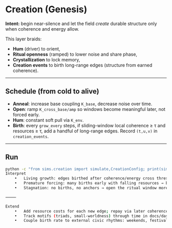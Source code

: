 # Creation (Genesis)

**Intent:** begin near-silence and let the field *create* durable structure only when coherence and energy allow.

This layer braids:
- **Hum** (driver) to orient,
- **Ritual openness** (ramped) to lower noise and share phase,
- **Crystallization** to lock memory,
- **Creation events** to birth long-range edges (structure from earned coherence).

---

## Schedule (from cold to alive)

- **Anneal**: increase base coupling `K_base`, decrease noise over time.
- **Open**: ramp `K_cross_base/amp` so windows become meaningful later, not forced early.
- **Hum**: constant soft pull via `K_env`.
- **Birth**: every `grow_every` steps, if sliding-window local coherence ≥ τ and resources ≥ τ,
  add a handful of long-range edges. Record `(t,u,v)` in `creation_events`.

---

## Run

```bash
python -c "from sims.creation import simulate,CreationConfig; print(simulate(CreationConfig())['summary'])"
Interpret
	•	Living growth: edges birthed after coherence/energy cross thresholds, anchors persist, R stabilizes with small phase gap to the driver.
	•	Premature forcing: many births early with falling resources → brittle overgrowth.
	•	Stagnation: no births, no anchors → open the ritual window more, or lower noise less slowly.

⸻

Extend
	•	Add resource costs for each new edge; repay via later coherence.
	•	Track motifs (triads, small-worldness) through time in docs/dashboard.
	•	Couple birth rate to external civic rhythms: weekends, festivals, seasons.
